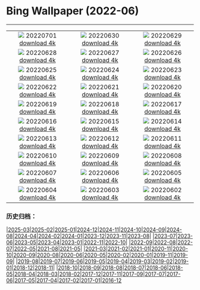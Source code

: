 # Bing Wallpaper (2022-06)
**************
| | | |
| :----: | :----: | :----: |
| ![](https://www.bing.com/th?id=OHR.AcramanCrater_EN-US7941020158_1920x1080.jpg) 20220701 [download 4k](https://www.bing.com/th?id=OHR.AcramanCrater_EN-US7941020158_UHD.jpg) | ![](https://www.bing.com/th?id=OHR.PhangNgaBay_EN-US7871649198_1920x1080.jpg) 20220630 [download 4k](https://www.bing.com/th?id=OHR.PhangNgaBay_EN-US7871649198_UHD.jpg) | ![](https://www.bing.com/th?id=OHR.TafilaletOasis_EN-US7798050717_1920x1080.jpg) 20220629 [download 4k](https://www.bing.com/th?id=OHR.TafilaletOasis_EN-US7798050717_UHD.jpg) |
| ![](https://www.bing.com/th?id=OHR.ValensoleLavender_EN-US7717234716_1920x1080.jpg) 20220628 [download 4k](https://www.bing.com/th?id=OHR.ValensoleLavender_EN-US7717234716_UHD.jpg) | ![](https://www.bing.com/th?id=OHR.Pride2022_EN-US7651790852_1920x1080.jpg) 20220627 [download 4k](https://www.bing.com/th?id=OHR.Pride2022_EN-US7651790852_UHD.jpg) | ![](https://www.bing.com/th?id=OHR.BBMomCub_EN-US7553314922_1920x1080.jpg) 20220626 [download 4k](https://www.bing.com/th?id=OHR.BBMomCub_EN-US7553314922_UHD.jpg) |
| ![](https://www.bing.com/th?id=OHR.CenoteDiver_EN-US7458460864_1920x1080.jpg) 20220625 [download 4k](https://www.bing.com/th?id=OHR.CenoteDiver_EN-US7458460864_UHD.jpg) | ![](https://www.bing.com/th?id=OHR.MostarBridge_EN-US7365620237_1920x1080.jpg) 20220624 [download 4k](https://www.bing.com/th?id=OHR.MostarBridge_EN-US7365620237_UHD.jpg) | ![](https://www.bing.com/th?id=OHR.AmazonianEcuador_EN-US0278717095_1920x1080.jpg) 20220623 [download 4k](https://www.bing.com/th?id=OHR.AmazonianEcuador_EN-US0278717095_UHD.jpg) |
| ![](https://www.bing.com/th?id=OHR.GlastonburySolstice_EN-US7196057692_1920x1080.jpg) 20220622 [download 4k](https://www.bing.com/th?id=OHR.GlastonburySolstice_EN-US7196057692_UHD.jpg) | ![](https://www.bing.com/th?id=OHR.SwallowtailFlower_EN-US6952825144_1920x1080.jpg) 20220621 [download 4k](https://www.bing.com/th?id=OHR.SwallowtailFlower_EN-US6952825144_UHD.jpg) | ![](https://www.bing.com/th?id=OHR.Cassowary_EN-US8797645265_1920x1080.jpg) 20220620 [download 4k](https://www.bing.com/th?id=OHR.Cassowary_EN-US8797645265_UHD.jpg) |
| ![](https://www.bing.com/th?id=OHR.CelebratingSurfing_EN-US8732112733_1920x1080.jpg) 20220619 [download 4k](https://www.bing.com/th?id=OHR.CelebratingSurfing_EN-US8732112733_UHD.jpg) | ![](https://www.bing.com/th?id=OHR.Balsamroot_EN-US8641268598_1920x1080.jpg) 20220618 [download 4k](https://www.bing.com/th?id=OHR.Balsamroot_EN-US8641268598_UHD.jpg) | ![](https://www.bing.com/th?id=OHR.SeonamTemple_EN-US8180397216_1920x1080.jpg) 20220617 [download 4k](https://www.bing.com/th?id=OHR.SeonamTemple_EN-US8180397216_UHD.jpg) |
| ![](https://www.bing.com/th?id=OHR.ClingmansDome_EN-US8094094597_1920x1080.jpg) 20220616 [download 4k](https://www.bing.com/th?id=OHR.ClingmansDome_EN-US8094094597_UHD.jpg) | ![](https://www.bing.com/th?id=OHR.MuseumMile_EN-US8035796645_1920x1080.jpg) 20220615 [download 4k](https://www.bing.com/th?id=OHR.MuseumMile_EN-US8035796645_UHD.jpg) | ![](https://www.bing.com/th?id=OHR.OkavangoElephant_EN-US7949357706_1920x1080.jpg) 20220614 [download 4k](https://www.bing.com/th?id=OHR.OkavangoElephant_EN-US7949357706_UHD.jpg) |
| ![](https://www.bing.com/th?id=OHR.SierraPonce_EN-US7735077868_1920x1080.jpg) 20220613 [download 4k](https://www.bing.com/th?id=OHR.SierraPonce_EN-US7735077868_UHD.jpg) | ![](https://www.bing.com/th?id=OHR.MisoolIsland_EN-US7672276436_1920x1080.jpg) 20220612 [download 4k](https://www.bing.com/th?id=OHR.MisoolIsland_EN-US7672276436_UHD.jpg) | ![](https://www.bing.com/th?id=OHR.CRPoppies_EN-US7563691816_1920x1080.jpg) 20220611 [download 4k](https://www.bing.com/th?id=OHR.CRPoppies_EN-US7563691816_UHD.jpg) |
| ![](https://www.bing.com/th?id=OHR.SweetheartAbbey_EN-US7440629451_1920x1080.jpg) 20220610 [download 4k](https://www.bing.com/th?id=OHR.SweetheartAbbey_EN-US7440629451_UHD.jpg) | ![](https://www.bing.com/th?id=OHR.CommonDolphin_EN-US7311583363_1920x1080.jpg) 20220609 [download 4k](https://www.bing.com/th?id=OHR.CommonDolphin_EN-US7311583363_UHD.jpg) | ![](https://www.bing.com/th?id=OHR.HaagaRhododendron_EN-US7190183460_1920x1080.jpg) 20220608 [download 4k](https://www.bing.com/th?id=OHR.HaagaRhododendron_EN-US7190183460_UHD.jpg) |
| ![](https://www.bing.com/th?id=OHR.IndigoBunting_EN-US6919965546_1920x1080.jpg) 20220607 [download 4k](https://www.bing.com/th?id=OHR.IndigoBunting_EN-US6919965546_UHD.jpg) | ![](https://www.bing.com/th?id=OHR.RapadalenSNP_EN-US6836173287_1920x1080.jpg) 20220606 [download 4k](https://www.bing.com/th?id=OHR.RapadalenSNP_EN-US6836173287_UHD.jpg) | ![](https://www.bing.com/th?id=OHR.BannerPeak_EN-US6694457913_1920x1080.jpg) 20220605 [download 4k](https://www.bing.com/th?id=OHR.BannerPeak_EN-US6694457913_UHD.jpg) |
| ![](https://www.bing.com/th?id=OHR.MoabCycling_EN-US6614069772_1920x1080.jpg) 20220604 [download 4k](https://www.bing.com/th?id=OHR.MoabCycling_EN-US6614069772_UHD.jpg) | ![](https://www.bing.com/th?id=OHR.QueenJubilee_EN-US9964271686_1920x1080.jpg) 20220603 [download 4k](https://www.bing.com/th?id=OHR.QueenJubilee_EN-US9964271686_UHD.jpg) | ![](https://www.bing.com/th?id=OHR.MarovoLagoon_EN-US9916170608_1920x1080.jpg) 20220602 [download 4k](https://www.bing.com/th?id=OHR.MarovoLagoon_EN-US9916170608_UHD.jpg) |

### 历史归档：

|[2025-03](bing/2025-03/2025-03.md)|[2025-02](bing/2025-02/2025-02.md)|[2025-01](bing/2025-01/2025-01.md)|[2024-12](bing/2024-12/2024-12.md)|[2024-11](bing/2024-11/2024-11.md)|[2024-10](bing/2024-10/2024-10.md)|[2024-09](bing/2024-09/2024-09.md)|[2024-08](bing/2024-08/2024-08.md)|[2024-04](bing/2024-04/2024-04.md)|[2024-02](bing/2024-02/2024-02.md)|[2024-01](bing/2024-01/2024-01.md)|[2023-12](bing/2023-12/2023-12.md)|[2023-11](bing/2023-11/2023-11.md)|[2023-08](bing/2023-08/2023-08.md)|
|[2023-07](bing/2023-07/2023-07.md)|[2023-06](bing/2023-06/2023-06.md)|[2023-05](bing/2023-05/2023-05.md)|[2023-04](bing/2023-04/2023-04.md)|[2023-01](bing/2023-01/2023-01.md)|[2022-11](bing/2022-11/2022-11.md)|[2022-10](bing/2022-10/2022-10.md)|
|[2022-09](bing/2022-09/2022-09.md)|[2022-08](bing/2022-08/2022-08.md)|[2022-07](bing/2022-07/2022-07.md)|[2022-05](bing/2022-05/2022-05.md)|[2021-08](bing/2021-08/2021-08.md)|[2021-05](bing/2021-05/2021-05.md)|
|[2021-03](bing/2021-03/2021-03.md)|[2021-02](bing/2021-02/2021-02.md)|[2021-01](bing/2021-01/2021-01.md)|[2020-11](bing/2020-11/2020-11.md)|[2020-10](bing/2020-10/2020-10.md)|[2020-09](bing/2020-09/2020-09.md)|[2020-08](bing/2020-08/2020-08.md)|[2020-06](bing/2020-06/2020-06.md)|[2020-05](bing/2020-05/2020-05.md)|[2020-02](bing/2020-02/2020-02.md)|[2020-01](bing/2020-01/2020-01.md)|[2019-11](bing/2019-11/2019-11.md)|[2019-09](bing/2019-09/2019-09.md)|
|[2019-08](bing/2019-08/2019-08.md)|[2019-07](bing/2019-07/2019-07.md)|[2019-06](bing/2019-06/2019-06.md)|[2019-05](bing/2019-05/2019-05.md)|[2019-04](bing/2019-04/2019-04.md)|[2019-03](bing/2019-03/2019-03.md)|[2019-02](bing/2019-02/2019-02.md)|[2019-01](bing/2019-01/2019-01.md)|[2018-12](bing/2018-12/2018-12.md)|[2018-11](bing/2018-11/2018-11.md)|
|[2018-10](bing/2018-10/2018-10.md)|[2018-09](bing/2018-09/2018-09.md)|[2018-08](bing/2018-08/2018-08.md)|[2018-07](bing/2018-07/2018-07.md)|[2018-06](bing/2018-06/2018-06.md)|[2018-05](bing/2018-05/2018-05.md)|[2018-04](bing/2018-04/2018-04.md)|[2018-03](bing/2018-03/2018-03.md)|[2018-02](bing/2018-02/2018-02.md)|[2017-12](bing/2017-12/2017-12.md)|[2017-11](bing/2017-11/2017-11.md)|[2017-09](bing/2017-09/2017-09.md)|[2017-07](bing/2017-07/2017-07.md)|[2017-06](bing/2017-06/2017-06.md)|[2017-05](bing/2017-05/2017-05.md)|[2017-04](bing/2017-04/2017-04.md)|[2017-02](bing/2017-02/2017-02.md)|[2017-01](bing/2017-01/2017-01.md)|[2016-12](bing/2016-12/2016-12.md)